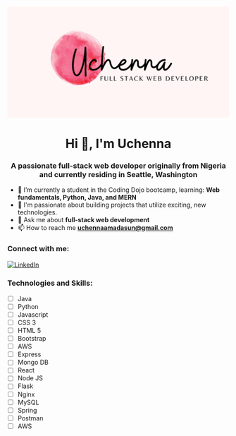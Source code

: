 <img src="Rustic Minimal Wedding Print Banner.jpg"/>




<h1 align="center">Hi 👋, I'm Uchenna</h1>
<h3 align="center">A passionate full-stack web developer originally from Nigeria and currently residing in Seattle, Washington</h3>

- 🌱 I’m currently a student in the Coding Dojo bootcamp, learning: **Web fundamentals, Python, Java, and MERN**
- :pinched_fingers: I'm passionate about building projects that utilize exciting, new technologies.
- 💬 Ask me about **full-stack web development**
- 📫 How to reach me **uchennaamadasun@gmail.com**

<h3 align="left">Connect with me:</h3>
<p align="left">
<a href="https://www.linkedin.com/in/uchenna-amadasun/" target="blank"><img align="center" src="https://raw.githubusercontent.com/rahuldkjain/github-profile-readme-generator/master/src/images/icons/Social/linked-in-alt.svg" alt="LinkedIn" height="30" width="40" /></a>
</p>

<h3 align="left">Technologies and Skills:</h3>

- [ ] Java
- [ ] Python
- [ ] Javascript
- [ ] CSS 3
- [ ] HTML 5
- [ ] Bootstrap
- [ ] AWS
- [ ] Express
- [ ] Mongo DB
- [ ] React
- [ ] Node JS
- [ ] Flask
- [ ] Nginx
- [ ] MySQL
- [ ] Spring
- [ ] Postman
- [ ] AWS
